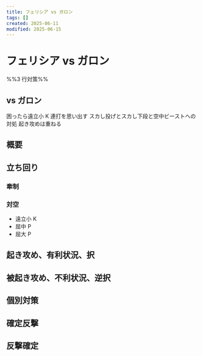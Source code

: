 ```yaml
---
title: フェリシア vs ガロン
tags: []
created: 2025-06-11
modified: 2025-06-15
---
```


# フェリシア vs ガロン

%%3 行対策%%

## vs ガロン

困ったら遠立小 K 連打を思い出す
スカし投げとスカし下段と空中ビーストへの対処
起き攻めは重ねる

## 概要

## 立ち回り

### 牽制

### 対空

- 遠立小 K
- 屈中 P
- 屈大 P

## 起き攻め、有利状況、択

## 被起き攻め、不利状況、逆択

## 個別対策

## 確定反撃

## 反撃確定

